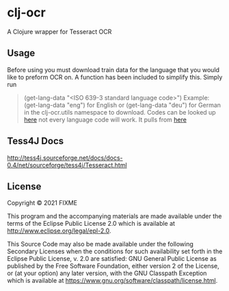 # clj-ocr

A Clojure wrapper for Tesseract OCR

## Usage
Before using you must download train data for the language that you would like to preform OCR on.
A function has been included to simplify this.
Simply run 
> (get-lang-data "<ISO 639-3 standard language code>")
Example:
> (get-lang-data "eng")
for English or
> (get-lang-data "deu")
for German in the clj-ocr.utils namespace to download.
Codes can be looked up [here](https://iso639-3.sil.org/code_tables/639/data)
not every language code will work. It pulls from [here](https://github.com/tesseract-ocr/tessdata)

## Tess4J Docs
http://tess4j.sourceforge.net/docs/docs-0.4/net/sourceforge/tess4j/Tesseract.html

## License

Copyright © 2021 FIXME

This program and the accompanying materials are made available under the
terms of the Eclipse Public License 2.0 which is available at
http://www.eclipse.org/legal/epl-2.0.

This Source Code may also be made available under the following Secondary
Licenses when the conditions for such availability set forth in the Eclipse
Public License, v. 2.0 are satisfied: GNU General Public License as published by
the Free Software Foundation, either version 2 of the License, or (at your
option) any later version, with the GNU Classpath Exception which is available
at https://www.gnu.org/software/classpath/license.html.
